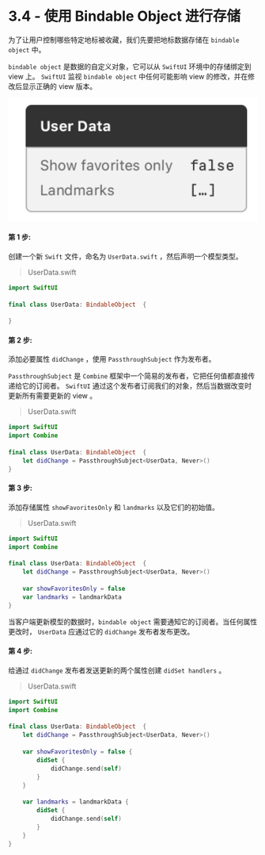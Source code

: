 # 3.4 - 使用 Bindable Object 进行存储

为了让用户控制哪些特定地标被收藏，我们先要把地标数据存储在 `bindable object` 中。

  
`bindable object` 是数据的自定义对象，它可以从 `SwiftUI` 环境中的存储绑定到 view 上。 `SwiftUI` 监视 `bindable object` 中任何可能影响 view 的修改，并在修改后显示正确的 view 版本。

![](../../../.gitbook/assets/image%20%2814%29.png)

#### 第 1 步:

创建一个新 `Swift` 文件，命名为 `UserData.swift` ，然后声明一个模型类型。

> UserData.swift

```swift
import SwiftUI

final class UserData: BindableObject  {
    
}
```

#### 第 2 步:

添加必要属性 `didChange` ，使用 `PassthroughSubject` 作为发布者。

`PassthroughSubject` 是 `Combine` 框架中一个简易的发布者，它把任何值都直接传递给它的订阅者。 `SwiftUI` 通过这个发布者订阅我们的对象，然后当数据改变时更新所有需要更新的 view 。

> UserData.swift

```swift
import SwiftUI
import Combine

final class UserData: BindableObject  {
    let didChange = PassthroughSubject<UserData, Never>()
}
```

#### 第 3 步:

添加存储属性 `showFavoritesOnly` 和 `landmarks` 以及它们的初始值。

> UserData.swift

```swift
import SwiftUI
import Combine

final class UserData: BindableObject  {
    let didChange = PassthroughSubject<UserData, Never>()
    
    var showFavoritesOnly = false
    var landmarks = landmarkData
}
```

当客户端更新模型的数据时，`bindable object` 需要通知它的订阅者。当任何属性更改时， `UserData` 应通过它的 `didChange` 发布者发布更改。

#### 第 4 步:

给通过 `didChange` 发布者发送更新的两个属性创建 `didSet handlers` 。

> UserData.swift

```swift
import SwiftUI
import Combine

final class UserData: BindableObject  {
    let didChange = PassthroughSubject<UserData, Never>()
    
    var showFavoritesOnly = false {
        didSet {
            didChange.send(self)
        }
    }
    
    var landmarks = landmarkData {
        didSet {
            didChange.send(self)
        }
    }
}
```



